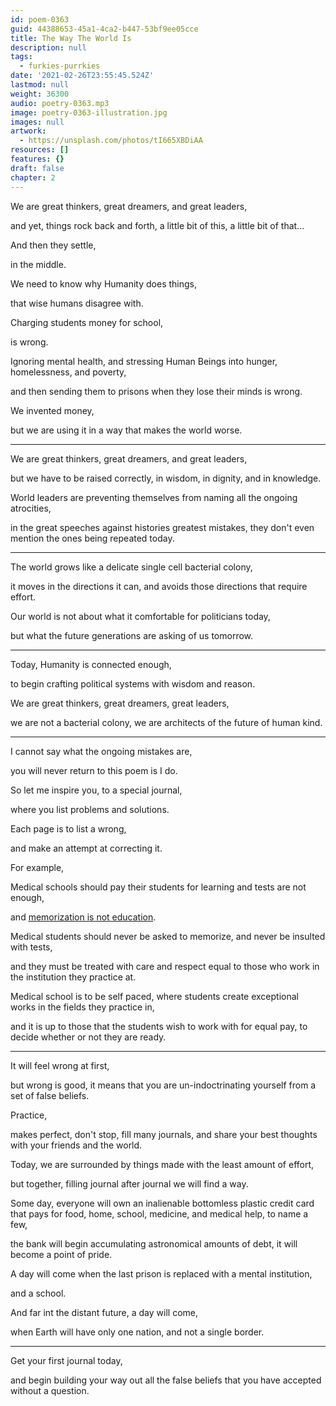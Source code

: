 ```yaml
---
id: poem-0363
guid: 44388653-45a1-4ca2-b447-53bf9ee05cce
title: The Way The World Is
description: null
tags:
  - furkies-purrkies
date: '2021-02-26T23:55:45.524Z'
lastmod: null
weight: 36300
audio: poetry-0363.mp3
image: poetry-0363-illustration.jpg
images: null
artwork:
  - https://unsplash.com/photos/tI665XBDiAA
resources: []
features: {}
draft: false
chapter: 2
---
```


We are great thinkers, great dreamers, and great leaders,

and yet, things rock back and forth, a little bit of this, a little bit of that...

And then they settle,

in the middle.

We need to know why Humanity does things,

that wise humans disagree with.

Charging students money for school,

is wrong.

Ignoring mental health, and stressing Human Beings into hunger, homelessness, and poverty,

and then sending them to prisons when they lose their minds is wrong.

We invented money,

but we are using it in a way that makes the world worse.

---

We are great thinkers, great dreamers, and great leaders,

but we have to be raised correctly, in wisdom, in dignity, and in knowledge.

World leaders are preventing themselves from naming all the ongoing atrocities,

in the great speeches against histories greatest mistakes, they don't even mention the ones being repeated today.

---

The world grows like a delicate single cell bacterial colony,

it moves in the directions it can, and avoids those directions that require effort.

Our world is not about what it comfortable for politicians today,

but what the future generations are asking of us tomorrow.

---

Today, Humanity is connected enough,

to begin crafting political systems with wisdom and reason.

We are great thinkers, great dreamers, great leaders,

we are not a bacterial colony, we are architects of the future of human kind.

---

I cannot say what the ongoing mistakes are,

you will never return to this poem is I do.

So let me inspire you, to a special journal,

where you list problems and solutions.

Each page is to list a wrong,

and make an attempt at correcting it.

For example,

Medical schools should pay their students for learning and tests are not enough,

and [memorization is not education](https://www.youtube.com/watch?v=nJ8_CbiV4vw).

Medical students should never be asked to memorize, and never be insulted with tests,

and they must be treated with care and respect equal to those who work in the institution they practice at.

Medical school is to be self paced, where students create exceptional works in the fields they practice in,

and it is up to those that the students wish to work with for equal pay, to decide whether or not they are ready.

---

It will feel wrong at first,

but wrong is good, it means that you are un-indoctrinating yourself from a set of false beliefs.

Practice,

makes perfect, don't stop, fill many journals, and share your best thoughts with your friends and the world.

Today, we are surrounded by things made with the least amount of effort,

but together, filling journal after journal we will find a way.

Some day, everyone will own an inalienable bottomless plastic credit card that pays for food, home, school, medicine, and medical help, to name a few,

the bank will begin accumulating astronomical amounts of debt, it will become a point of pride.

A day will come when the last prison is replaced with a mental institution,

and a school.

And far int the distant future, a day will come,

when Earth will have only one nation, and not a single border.

---

Get your first journal today,

and begin building your way out all the false beliefs that you have accepted without a question.
